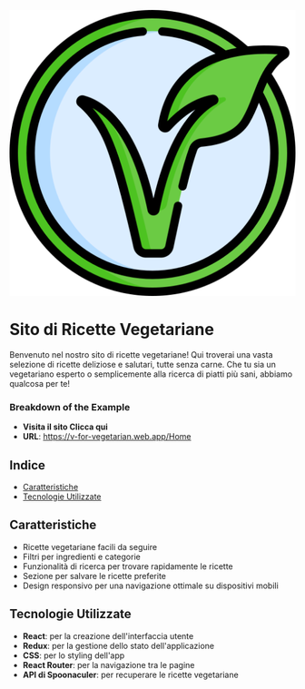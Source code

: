 ![Logo del Sito](./src/assets/icons/logo.png)

# Sito di Ricette Vegetariane

Benvenuto nel nostro sito di ricette vegetariane! Qui troverai una vasta selezione di ricette deliziose e salutari, tutte senza carne. Che tu sia un vegetariano esperto o semplicemente alla ricerca di piatti più sani, abbiamo qualcosa per te!

### Breakdown of the Example

- **Visita il sito Clicca qui**
- **URL**: https://v-for-vegetarian.web.app/Home

## Indice

- [Caratteristiche](#caratteristiche)
- [Tecnologie Utilizzate](#tecnologie-utilizzate)

## Caratteristiche

- Ricette vegetariane facili da seguire
- Filtri per ingredienti e categorie
- Funzionalità di ricerca per trovare rapidamente le ricette
- Sezione per salvare le ricette preferite
- Design responsivo per una navigazione ottimale su dispositivi mobili

## Tecnologie Utilizzate

- **React**: per la creazione dell'interfaccia utente
- **Redux**: per la gestione dello stato dell'applicazione
- **CSS**: per lo styling dell'app
- **React Router**: per la navigazione tra le pagine
- **API di Spoonaculer**: per recuperare le ricette vegetariane
